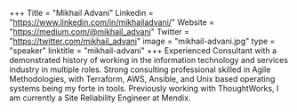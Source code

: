 +++
Title = "Mikhail Advani"
Linkedin = "https://www.linkedin.com/in/mikhailadvani/"
Website = "https://medium.com/@mikhail_advani"
Twitter = "https://twitter.com/mikhail_advani"
image = "mikhail-advani.jpg"
type = "speaker"
linktitle = "mikhail-advani"
+++
Experienced Consultant with a demonstrated history of working in the information technology and services industry in multiple roles. Strong consulting professional skilled in Agile Methodologies, with Terraform, AWS, Ansible, and Unix based operating systems being my forte in tools. Previously working with ThoughtWorks, I am currently a Site Reliability Engineer at Mendix.
